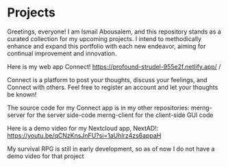 # Projects

Greetings, everyone! I am Ismail Abousalem, and this repository stands as a curated collection for my upcoming projects. I intend to methodically enhance and expand this portfolio with each new endeavor, aiming for continual improvement and innovation.

Here is my web app Connect! https://profound-strudel-955e2f.netlify.app/ /

Connect is a platform to post your thoughts, discuss your feelings, and Connect with others. Feel free to register an account and let your thoughts be known!

The source code for my Connect app is in my other repositories: 
merng-server for the server side-code
merng-client for the client-side GUI code

Here is a demo video for my Nextcloud app, NextAD!: https://youtu.be/qCNzKnsJnFU?si=1aUhlrz4zs6appaH

My survival RPG is still in early development, so as of now I do not have a demo video for that project
